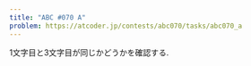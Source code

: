 ```yaml
---
title: "ABC #070 A"
problem: https://atcoder.jp/contests/abc070/tasks/abc070_a
---
```

1文字目と3文字目が同じかどうかを確認する.
